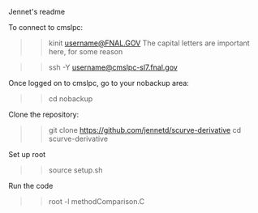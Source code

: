 Jennet's readme

To connect to cmslpc:
>> kinit username@FNAL.GOV
The capital letters are important here, for some reason

>> ssh -Y username@cmslpc-sl7.fnal.gov

Once logged on to cmslpc, go to your nobackup area:
>> cd nobackup

Clone the repository:
>> git clone https://github.com/jennetd/scurve-derivative
>> cd scurve-derivative

Set up root
>> source setup.sh

Run the code
>> root -l methodComparison.C


